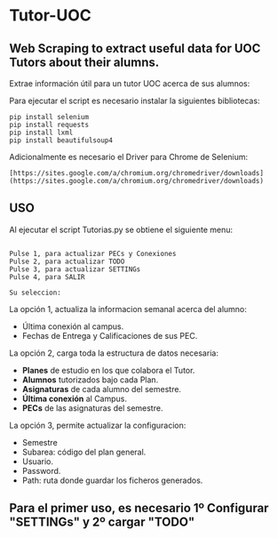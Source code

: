 # Tutor-UOC
## Web Scraping to extract useful data for UOC Tutors about their alumns.

Extrae información útil para un tutor UOC acerca de sus alumnos:

Para ejecutar el script es necesario instalar la siguientes bibliotecas:
```
pip install selenium
pip install requests
pip install lxml
pip install beautifulsoup4
```
Adicionalmente es necesario el Driver para Chrome de Selenium:
```
[https://sites.google.com/a/chromium.org/chromedriver/downloads](https://sites.google.com/a/chromium.org/chromedriver/downloads)
```
## USO
Al ejecutar el script Tutorias.py se obtiene el siguiente menu:

```

Pulse 1, para actualizar PECs y Conexiones
Pulse 2, para actualizar TODO
Pulse 3, para actualizar SETTINGs
Pulse 4, para SALIR

Su seleccion:

```

La opción 1, actualiza la informacion semanal acerca del alumno:
* Última conexión al campus.
* Fechas de Entrega y Calificaciones de sus PEC.
    
La opción 2, carga toda la estructura de datos necesaria:

  - **Planes** de estudio en los que colabora el Tutor.
  - **Alumnos** tutorizados bajo cada Plan.
  - **Asignaturas** de cada alumno del semestre.
  - **Última conexión** al Campus.
  - **PECs** de las asignaturas del semestre.
  
La opción 3, permite actualizar la configuracion:
* Semestre
* Subarea: código del plan general.
* Usuario.
* Password.
* Path: ruta donde guardar los ficheros generados.

## Para el primer uso, es necesario 1º Configurar "SETTINGs" y 2º cargar "TODO"
